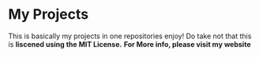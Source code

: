 # My Projects
This is basically my projects in one repositories enjoy!
Do take not that this is **liscened  using the MIT License.**
**For More info, please visit my website**
